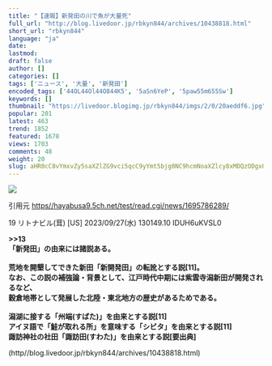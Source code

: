```yaml
---
title: "【速報】新発田の川で魚が大量死"
full_url: "http://blog.livedoor.jp/rbkyn844/archives/10438818.html"
short_url: "rbkyn844"
language: "ja"
date: 
lastmod: 
draft: false
author: []
categories: []
tags: ['ニュース', '大量', '新発田']
encoded_tags: ['44OL44Ol44O844K5', '5aSn6YeP', '5paw55m655Sw']
keywords: []
thumbnail: "https://livedoor.blogimg.jp/rbkyn844/imgs/2/0/20aeddf6.jpg"
popular: 201
latest: 463
trend: 1852
featured: 1678
views: 1703
comments: 48
weight: 20
slug: aHR0cC8vYmxvZy5saXZlZG9vci5qcC9yYmt5bjg0NC9hcmNoaXZlcy8xMDQzODgxOC5odG1s
---
```


![](https://livedoor.blogimg.jp/rbkyn844/imgs/2/0/20aeddf6.jpg)

<div><p>引用元 <a href='https//hayabusa9.5ch.net/test/read.cgi/news/1695786289/' target='_blank' title=''>https//hayabusa9.5ch.net/test/read.cgi/news/1695786289/ </a> </p><p class='res1'>19 リトナビル(茸) [US] 2023/09/27(水) 130149.10 IDUH6uKVSL0 </p> <p class='res2'><b> >>13 <br> 「新発田」の由来には諸説ある。 <br> <br> 荒地を開墾してできた新田「新開発田」の転訛とする説[11]。 <br> なお、この説の補強論・背景として、江戸時代中期には紫雲寺潟新田が開発されるなど、 <br> 穀倉地帯として発展した北陸・東北地方の歴史があるためである。 <br> <br> 潟湖に接する「州端(すばた)」を由来とする説[11] <br> アイヌ語で「鮭が取れる所」を意味する「シビタ」を由来とする説[11] <br> 諏訪神社の社田「諏訪田(すわた)」を由来とする説[要出典] </b></p></div>

(http//blog.livedoor.jp/rbkyn844/archives/10438818.html)
